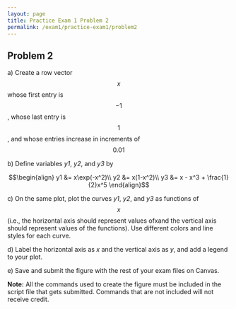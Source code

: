 ```yaml
---
layout: page
title: Practice Exam 1 Problem 2
permalink: /exam1/practice-exam1/problem2
---
```


## Problem 2

a) Create a row vector $$x$$ whose first entry is $$-1$$, whose last entry is $$1$$, and whose entries increase in increments of $$0.01$$

b) Define variables *y1*, *y2*, and *y3* by

$$\begin{align}
y1 &= x\exp(-x^2)\\
y2 &= x(1-x^2)\\
y3 &= x - x^3 + \frac{1}{2}x^5
\end{align}$$

c) On the same plot, plot the curves *y1*, *y2*, and *y3* as functions of $$x$$ (i.e., the horizontal axis should represent values ofxand the vertical axis should represent values of the functions).  Use different colors and line styles for each curve.

d) Label the horizontal axis as *x* and the vertical axis as *y*, and add a legend to your plot.

e) Save and submit the figure with the rest of your exam files on Canvas.

**Note:** All the commands used to create the figure must be included in the script file that gets submitted.  Commands that are not included will not receive credit.

